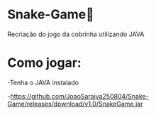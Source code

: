 # Snake-Game🐍

Recriação do jogo da cobrinha utilizando JAVA

# Como jogar:
-Tenha o JAVA instalado

-https://github.com/JoaoSaraiva250804/Snake-Game/releases/download/v1.0/SnakeGame.jar
